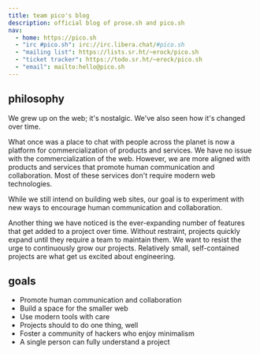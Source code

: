 ```yaml
---
title: team pico's blog
description: official blog of prose.sh and pico.sh
nav:
  - home: https://pico.sh
  - "irc #pico.sh": irc://irc.libera.chat/#pico.sh
  - "mailing list": https://lists.sr.ht/~erock/pico.sh
  - "ticket tracker": https://todo.sr.ht/~erock/pico.sh
  - "email": mailto:hello@pico.sh
---
```


## philosophy

We grew up on the web; it's nostalgic. We've also seen how it's changed over
time.

What once was a place to chat with people across the planet is now a platform
for commercialization of products and services. We have no issue with the
commercialization of the web. However, we are more aligned with products and
services that promote human communication and collaboration. Most of these
services don't require modern web technologies.

While we still intend on building web sites, our goal is to experiment with new
ways to encourage human communication and collaboration.

Another thing we have noticed is the ever-expanding number of features that get
added to a project over time. Without restraint, projects quickly expand until
they require a team to maintain them. We want to resist the urge to continuously grow
our projects. Relatively small, self-contained projects are what get us excited
about engineering.

## goals

- Promote human communication and collaboration
- Build a space for the smaller web
- Use modern tools with care
- Projects should to do one thing, well
- Foster a community of hackers who enjoy minimalism
- A single person can fully understand a project

